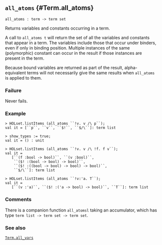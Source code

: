 ## `all_atoms` {#Term.all_atoms}


```
all_atoms : term -> term set
```



Returns variables and constants occurring in a term.


A call to `all_atoms t` will return the set of all the variables and
constants that appear in a term. The variables include those that
occur under binders, even if only in binding position. Multiple
instances of the same (polymorphic) constant can occur in the result
if those instances are present in the term.

Because bound variables are returned as part of the result,
alpha-equivalent terms will not necessarily give the same results when
`all_atoms` is applied to them.

### Failure

Never fails.

### Example

    
    > HOLset.listItems (all_atoms ``!v. v /\ p``);
    val it = [``p``, ``v``, ``$!``, ``$/\``]: term list
    
    > show_types := true;
    val it = () : unit
    
    > HOLset.listItems (all_atoms ``!v. v /\ !f. f v``);
    val it =
       [``(f :bool -> bool)``, ``(v :bool)``,
        ``($! :(bool -> bool) -> bool)``,
        ``($! :((bool -> bool) -> bool) -> bool)``,
        ``$/\``]: term list
    
    > HOLset.listItems (all_atoms ``!v:'a. T``);
    val it =
       [``(v :'a)``, ``($! :('a -> bool) -> bool)``, ``T``]: term list
    

### Comments

There is a companion function `all_atomsl` taking an accumulator,
which has type `term list -> term set -> term set`.

### See also

[`Term.all_vars`](#Term.all_vars)

